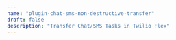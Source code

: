 ```yaml
---
name: "plugin-chat-sms-non-destructive-transfer"
draft: false
description: "Transfer Chat/SMS Tasks in Twilio Flex"
---
```

